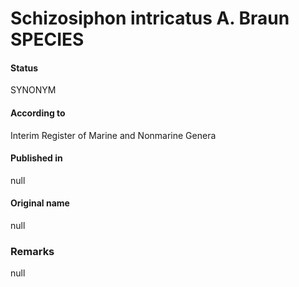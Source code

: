 Schizosiphon intricatus A. Braun SPECIES
=======

#### Status
SYNONYM

#### According to
Interim Register of Marine and Nonmarine Genera

#### Published in
null

#### Original name
null

### Remarks
null